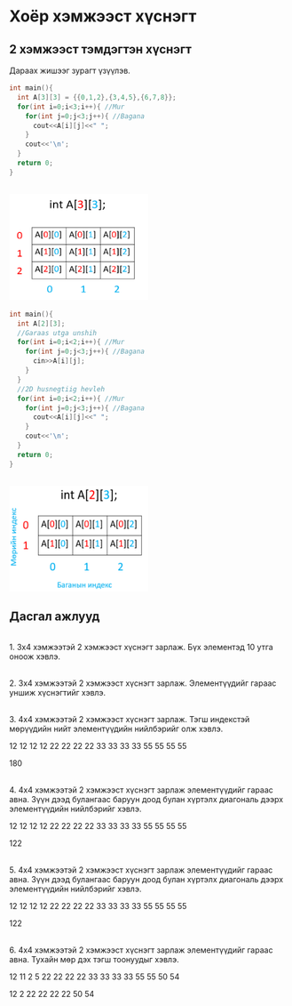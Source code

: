 # Хоёр хэмжээст хүснэгт

## 2 хэмжээст тэмдэгтэн хүснэгт
Дараах жишээг зурагт үзүүлэв.
```c
int main(){
  int A[3][3] = {{0,1,2},{3,4,5},{6,7,8}};
  for(int i=0;i<3;i++){ //Mur
    for(int j=0;j<3;j++){ //Bagana
      cout<<A[i][j]<<" ";
    }
    cout<<'\n';
  }
  return 0;
}
```
<br><img src="pic/2darr.png" width="250" height="190" />

```c
int main(){
  int A[2][3];
  //Garaas utga unshih
  for(int i=0;i<2;i++){ //Mur
    for(int j=0;j<3;j++){ //Bagana
      cin>>A[i][j];
    }
  }
  //2D husnegtiig hevleh
  for(int i=0;i<2;i++){ //Mur
    for(int j=0;j<3;j++){ //Bagana
      cout<<A[i][j]<<" ";
    }
    cout<<'\n';
  }
  return 0;
}
```
<br><img src="pic/read2D.png" width="250" height="190" />

## Дасгал ажлууд ##

<br>1. 3x4 хэмжээтэй 2 хэмжээст хүснэгт зарлаж. Бүх элементэд 10 утга оноож хэвлэ.

<br>2. 3x4 хэмжээтэй 2 хэмжээст хүснэгт зарлаж. Элементүүдийг гараас уншиж хүснэгтийг хэвлэ.

<br>3. 4x4 хэмжээтэй 2 хэмжээст хүснэгт зарлаж. Тэгш индекстэй мөрүүдийн нийт элементүүдийн нийлбэрийг олж хэвлэ.

</pr> 12 12 12 12
</pr> 22 22 22 22
</pr> 33 33 33 33
</pr> 55 55 55 55

180

<br>4. 4x4 хэмжээтэй 2 хэмжээст хүснэгт зарлаж элементүүдийг гараас авна. Зүүн дээд булангаас баруун доод булан хүртэлх диагональ дээрх элементүүдийн нийлбэрийг хэвлэ.

</pr> 12 12 12 12
</pr> 22 22 22 22
</pr> 33 33 33 33
</pr> 55 55 55 55

122

<br>5. 4x4 хэмжээтэй 2 хэмжээст хүснэгт зарлаж элементүүдийг гараас авна. Зүүн дээд булангаас баруун доод булан хүртэлх диагональ дээрх элементүүдийн нийлбэрийг хэвлэ.

</pr> 12 12 12 12
</pr> 22 22 22 22
</pr> 33 33 33 33
</pr> 55 55 55 55

122

<br>6. 4x4 хэмжээтэй 2 хэмжээст хүснэгт зарлаж элементүүдийг гараас авна. Тухайн мөр дэх тэгш тоонуудыг хэвлэ.

</pr> 12 11 2  5
</pr> 22 22 22 22
</pr> 33 33 33 33
</pr> 55 55 50 54

</pr>

</pr>12 2
</pr>22 22 22 22
</pr>
</pr>50 54